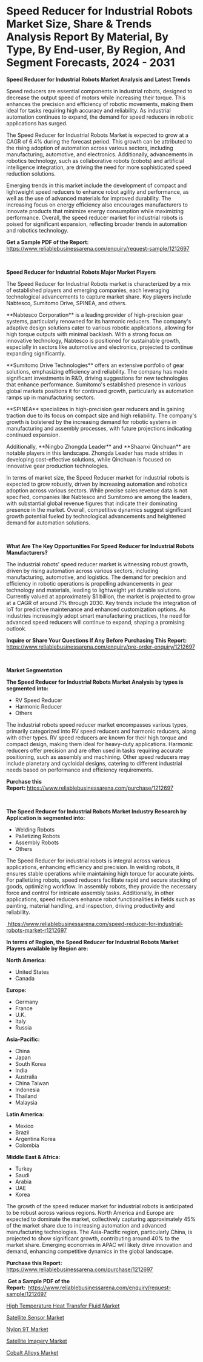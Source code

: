 <p><h1>Speed Reducer for Industrial Robots Market Size, Share & Trends Analysis Report By Material, By Type, By End-user, By Region, And Segment Forecasts, 2024 - 2031</h1></p><p><strong>Speed Reducer for Industrial Robots Market Analysis and Latest Trends</strong></p>
<p><p>Speed reducers are essential components in industrial robots, designed to decrease the output speed of motors while increasing their torque. This enhances the precision and efficiency of robotic movements, making them ideal for tasks requiring high accuracy and reliability. As industrial automation continues to expand, the demand for speed reducers in robotic applications has surged.</p><p>The Speed Reducer for Industrial Robots Market is expected to grow at a CAGR of 6.4% during the forecast period. This growth can be attributed to the rising adoption of automation across various sectors, including manufacturing, automotive, and electronics. Additionally, advancements in robotics technology, such as collaborative robots (cobots) and artificial intelligence integration, are driving the need for more sophisticated speed reduction solutions.</p><p>Emerging trends in this market include the development of compact and lightweight speed reducers to enhance robot agility and performance, as well as the use of advanced materials for improved durability. The increasing focus on energy efficiency also encourages manufacturers to innovate products that minimize energy consumption while maximizing performance. Overall, the speed reducer market for industrial robots is poised for significant expansion, reflecting broader trends in automation and robotics technology.</p></p>
<p><strong>Get a Sample PDF of the Report:&nbsp;</strong> <a href="https://www.reliablebusinessarena.com/enquiry/request-sample/1212697?utm_campaign=1294&utm_medium=2&utm_source=Github&utm_content=ia&utm_term=06102024&utm_id=speed-reducer-for-industrial-robots">https://www.reliablebusinessarena.com/enquiry/request-sample/1212697</a></p>
<p>&nbsp;</p>
<p><strong>Speed Reducer for Industrial Robots Major Market Players</strong></p>
<p><p>The Speed Reducer for Industrial Robots market is characterized by a mix of established players and emerging companies, each leveraging technological advancements to capture market share. Key players include Nabtesco, Sumitomo Drive, SPINEA, and others.</p><p>**Nabtesco Corporation** is a leading provider of high-precision gear systems, particularly renowned for its harmonic reducers. The company's adaptive design solutions cater to various robotic applications, allowing for high torque outputs with minimal backlash. With a strong focus on innovative technology, Nabtesco is positioned for sustainable growth, especially in sectors like automotive and electronics, projected to continue expanding significantly.</p><p>**Sumitomo Drive Technologies** offers an extensive portfolio of gear solutions, emphasizing efficiency and reliability. The company has made significant investments in R&D, driving suggestions for new technologies that enhance performance. Sumitomo's established presence in various global markets positions it for continued growth, particularly as automation ramps up in manufacturing sectors.</p><p>**SPINEA** specializes in high-precision gear reducers and is gaining traction due to its focus on compact size and high reliability. The company's growth is bolstered by the increasing demand for robotic systems in manufacturing and assembly processes, with future projections indicating continued expansion.</p><p>Additionally, **Ningbo Zhongda Leader** and **Shaanxi Qinchuan** are notable players in this landscape. Zhongda Leader has made strides in developing cost-effective solutions, while Qinchuan is focused on innovative gear production technologies.</p><p>In terms of market size, the Speed Reducer market for industrial robots is expected to grow robustly, driven by increasing automation and robotics adoption across various sectors. While precise sales revenue data is not specified, companies like Nabtesco and Sumitomo are among the leaders, with substantial global revenue figures that indicate their dominating presence in the market. Overall, competitive dynamics suggest significant growth potential fueled by technological advancements and heightened demand for automation solutions.</p></p>
<p>&nbsp;</p>
<p><strong>What Are The Key Opportunities For Speed Reducer for Industrial Robots Manufacturers?</strong></p>
<p><p>The industrial robots' speed reducer market is witnessing robust growth, driven by rising automation across various sectors, including manufacturing, automotive, and logistics. The demand for precision and efficiency in robotic operations is propelling advancements in gear technology and materials, leading to lightweight yet durable solutions. Currently valued at approximately $1 billion, the market is projected to grow at a CAGR of around 7% through 2030. Key trends include the integration of IoT for predictive maintenance and enhanced customization options. As industries increasingly adopt smart manufacturing practices, the need for advanced speed reducers will continue to expand, shaping a promising outlook.</p></p>
<p><strong>Inquire or Share Your Questions If Any Before Purchasing This Report:</strong> <a href="https://www.reliablebusinessarena.com/enquiry/pre-order-enquiry/1212697?utm_campaign=1294&utm_medium=2&utm_source=Github&utm_content=ia&utm_term=06102024&utm_id=speed-reducer-for-industrial-robots">https://www.reliablebusinessarena.com/enquiry/pre-order-enquiry/1212697</a></p>
<p>&nbsp;</p>
<p><strong>Market Segmentation</strong></p>
<p><strong>The Speed Reducer for Industrial Robots Market Analysis by types is segmented into:</strong></p>
<p><ul><li>RV Speed Reducer</li><li>Harmonic Reducer</li><li>Others</li></ul></p>
<p><p>The industrial robots speed reducer market encompasses various types, primarily categorized into RV speed reducers and harmonic reducers, along with other types. RV speed reducers are known for their high torque and compact design, making them ideal for heavy-duty applications. Harmonic reducers offer precision and are often used in tasks requiring accurate positioning, such as assembly and machining. Other speed reducers may include planetary and cycloidal designs, catering to different industrial needs based on performance and efficiency requirements.</p></p>
<p><strong>Purchase this Report:&nbsp;</strong><a href="https://www.reliablebusinessarena.com/purchase/1212697?utm_campaign=1294&utm_medium=2&utm_source=Github&utm_content=ia&utm_term=06102024&utm_id=speed-reducer-for-industrial-robots">https://www.reliablebusinessarena.com/purchase/1212697</a></p>
<p>&nbsp;</p>
<p><strong>The Speed Reducer for Industrial Robots Market Industry Research by Application is segmented into:</strong></p>
<p><ul><li>Welding Robots</li><li>Palletizing Robots</li><li>Assembly Robots</li><li>Others</li></ul></p>
<p><p>The Speed Reducer for industrial robots is integral across various applications, enhancing efficiency and precision. In welding robots, it ensures stable operations while maintaining high torque for accurate joints. For palletizing robots, speed reducers facilitate rapid and secure stacking of goods, optimizing workflow. In assembly robots, they provide the necessary force and control for intricate assembly tasks. Additionally, in other applications, speed reducers enhance robot functionalities in fields such as painting, material handling, and inspection, driving productivity and reliability.</p></p>
<p><a href="https://www.reliablebusinessarena.com/speed-reducer-for-industrial-robots-market-r1212697?utm_campaign=1294&utm_medium=2&utm_source=Github&utm_content=ia&utm_term=06102024&utm_id=speed-reducer-for-industrial-robots">&nbsp;https://www.reliablebusinessarena.com/speed-reducer-for-industrial-robots-market-r1212697</a></p>
<p><strong>In terms of Region, the Speed Reducer for Industrial Robots Market Players available by Region are:</strong></p>
<p>
    <p> <strong> North America: </strong>
        <ul>
            <li>United States</li>
            <li>Canada</li>
        </ul>
        </p> 
    <p> <strong> Europe: </strong>
        <ul>
            <li>Germany</li>
            <li>France</li>
            <li>U.K.</li>
            <li>Italy</li>
            <li>Russia</li>
        </ul>
        </p> 
    <p> <strong> Asia-Pacific: </strong>
        <ul>
            <li>China</li>
            <li>Japan</li>
            <li>South Korea</li>
            <li>India</li>
            <li>Australia</li>
            <li>China Taiwan</li>
            <li>Indonesia</li>
            <li>Thailand</li>
            <li>Malaysia</li>
        </ul>
        </p> 
    <p> <strong> Latin America: </strong>
        <ul>
            <li>Mexico</li>
            <li>Brazil</li>
            <li>Argentina Korea</li>
            <li>Colombia</li>
        </ul>
        </p> 
    <p> <strong> Middle East & Africa: </strong>
        <ul>
            <li>Turkey</li>
            <li>Saudi</li>
            <li>Arabia</li>
            <li>UAE</li>
            <li>Korea</li>
        </ul>
    </p>
    </p>
<p><p>The growth of the speed reducer market for industrial robots is anticipated to be robust across various regions. North America and Europe are expected to dominate the market, collectively capturing approximately 45% of the market share due to increasing automation and advanced manufacturing technologies. The Asia-Pacific region, particularly China, is projected to show significant growth, contributing around 40% to the market share. Emerging economies in APAC will likely drive innovation and demand, enhancing competitive dynamics in the global landscape.</p></p>
<p><strong>Purchase this Report: </strong><a href="https://www.reliablebusinessarena.com/purchase/1212697?utm_campaign=1294&utm_medium=2&utm_source=Github&utm_content=ia&utm_term=06102024&utm_id=speed-reducer-for-industrial-robots">https://www.reliablebusinessarena.com/purchase/1212697</a></p>
<p>&nbsp;<strong>Get a Sample PDF of the Report:&nbsp;&nbsp;</strong><a href="https://www.reliablebusinessarena.com/enquiry/request-sample/1212697?utm_campaign=1294&utm_medium=2&utm_source=Github&utm_content=ia&utm_term=06102024&utm_id=speed-reducer-for-industrial-robots">https://www.reliablebusinessarena.com/enquiry/request-sample/1212697</a></p>
<p><strong></strong></p>
<p><p><a href="https://www.linkedin.com/pulse/global-high-temperature-heat-transfer-fluid-market-opportunities-jxage?utm_campaign=1294&utm_medium=2&utm_source=Github&utm_content=ia&utm_term=06102024&utm_id=speed-reducer-for-industrial-robots">High Temperature Heat Transfer Fluid Market</a></p><p><a href="https://www.linkedin.com/pulse/charting-future-comprehensive-analysis-global-satellite-i2ije?utm_campaign=1294&utm_medium=2&utm_source=Github&utm_content=ia&utm_term=06102024&utm_id=speed-reducer-for-industrial-robots">Satellite Sensor Market</a></p><p><a href="https://www.linkedin.com/pulse/nylon-9t-market-size-growth-trends-statistics-forecasts-jhsae?utm_campaign=1294&utm_medium=2&utm_source=Github&utm_content=ia&utm_term=06102024&utm_id=speed-reducer-for-industrial-robots">Nylon 9T Market</a></p><p><a href="https://www.linkedin.com/pulse/satellite-imagery-market-global-insights-regional-analysis-6d4ve?utm_campaign=1294&utm_medium=2&utm_source=Github&utm_content=ia&utm_term=06102024&utm_id=speed-reducer-for-industrial-robots">Satellite Imagery Market</a></p><p><a href="https://www.linkedin.com/pulse/cobalt-alloys-market-revolution-2024-2031-trends-shaping-q0fpe?utm_campaign=1294&utm_medium=2&utm_source=Github&utm_content=ia&utm_term=06102024&utm_id=speed-reducer-for-industrial-robots">Cobalt Alloys Market</a></p></p>